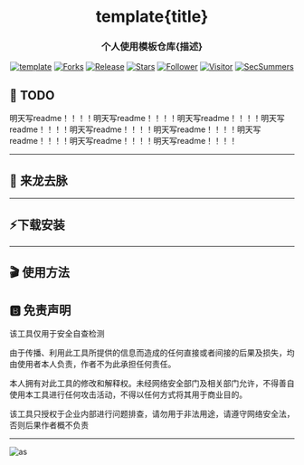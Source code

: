 
<h1 align="center" >template{title}</h1>
<h3 align="center" >个人使用模板仓库{描述}</h3>
 <p align="center">
    <a href="https://github.com/SummerSec/template"></a>
    <a href="https://github.com/SummerSec/template"><img alt="template" src="https://img.shields.io/badge/template-green"></a>
    <a href="https://github.com/SummerSec/template"><img alt="Forks" src="https://img.shields.io/github/forks/SummerSec/template"></a>
     <a href="https://github.com/SummerSec/template"><img alt="Release" src="https://img.shields.io/github/release/SummerSec/template.svg"></a>
  <a href="https://github.com/SummerSec/template"><img alt="Stars" src="https://img.shields.io/github/stars/SummerSec/template.svg?style=social&label=Stars"></a>
     <a href="https://github.com/SummerSec"><img alt="Follower" src="https://img.shields.io/github/followers/SummerSec.svg?style=social&label=Follow"></a>
     <a href="https://github.com/SummerSec"><img alt="Visitor" src="https://visitor-badge.laobi.icu/badge?page_id=SummerSec.ShiroAttack2"></a>
	<a href="https://twitter.com/SecSummers"><img alt="SecSummers" src="https://img.shields.io/twitter/follow/SecSummers.svg"></a>
	<a xmlns="http://www.w3.org/2000/svg" xmlns:xlink="http://www.w3.org/1999/xlink" xlink:href="https://visitor-badge.laobi.icu"><rect fill="rgba(0,0,0,0)" height="20" width="49.6"/></a>
	<a xmlns="http://www.w3.org/2000/svg" xmlns:xlink="http://www.w3.org/1999/xlink" xlink:href="https://visitor-badge.laobi.icu"><rect fill="rgba(0,0,0,0)" height="20" width="17.0" x="49.6"/></a>
	</p>
  

## 📝 TODO



明天写readme！！！！明天写readme！！！！明天写readme！！！！明天写readme！！！！明天写readme！！！！明天写readme！！！！明天写readme！！！！明天写readme！！！！明天写readme！！！！

---
## 🐉 来龙去脉

---
## ⚡下载安装
---
## 🎬 使用方法


## 🅱️ 免责声明

该工具仅用于安全自查检测

由于传播、利用此工具所提供的信息而造成的任何直接或者间接的后果及损失，均由使用者本人负责，作者不为此承担任何责任。

本人拥有对此工具的修改和解释权。未经网络安全部门及相关部门允许，不得善自使用本工具进行任何攻击活动，不得以任何方式将其用于商业目的。

该工具只授权于企业内部进行问题排查，请勿用于非法用途，请遵守网络安全法，否则后果作者概不负责

----

![as](https://starchart.cc/SummerSec/template.svg)

